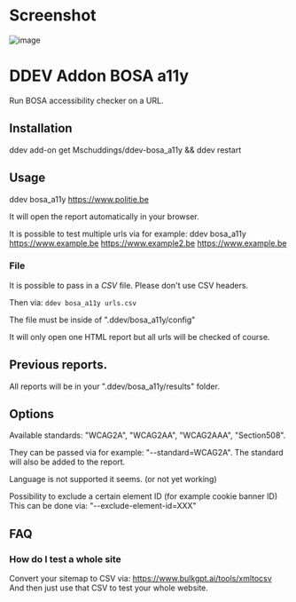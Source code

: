 # Screenshot
![image](https://github.com/user-attachments/assets/fd94af76-6a33-462b-8953-4678f11cee48)


# DDEV Addon BOSA a11y

Run BOSA accessibility checker on a URL.

## Installation

ddev add-on get Mschuddings/ddev-bosa_a11y && ddev restart

## Usage

ddev bosa_a11y https://www.politie.be

It will open the report automatically in your browser.

It is possible to test multiple urls via for example:
ddev bosa_a11y https://www.example.be https://www.example2.be https://www.example.be

### File

It is possible to pass in a *CSV* file.
Please don't use CSV headers.

Then via:
``
ddev bosa_a11y urls.csv
``

The file must be inside of ".ddev/bosa_a11y/config"

It will only open one HTML report but all urls will be checked of course.

## Previous reports.

All reports will be in your ".ddev/bosa_a11y/results" folder.

## Options

Available standards: "WCAG2A", "WCAG2AA", "WCAG2AAA", "Section508".

They can be passed via for example: "--standard=WCAG2A".
The standard will also be added to the report.

Language is not supported it seems. (or not yet working)

Possibility to exclude a certain element ID (for example cookie banner ID)
This can be done via: "--exclude-element-id=XXX"

## FAQ

### How do I test a whole site

Convert your sitemap to CSV via: https://www.bulkgpt.ai/tools/xmltocsv
And then just use that CSV to test your whole website.
